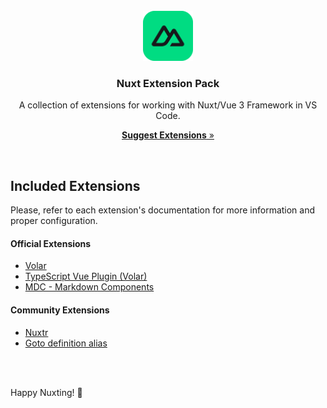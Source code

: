 <br />

<div align="center">
  <img src=".github/media/logo.png" alt="Logo" width="80" height="80">

  <h3 align="center">Nuxt Extension Pack</h3>

  <p align="center">
    A collection of extensions for working with Nuxt/Vue 3 Framework in VS Code.
  </p>

  <p align="center">
    <a target="_blank" href="https://github.com/nuxtrdev/nuxt-vscode-extentions/discussions/new?category=extension-suggestions">
      <strong>Suggest Extensions</strong> »
    </a>
  </p>
</div>

<br>


## Included Extensions

Please, refer to each extension's documentation for more information and proper configuration.

#### Official Extensions
- [Volar](https://marketplace.visualstudio.com/items?itemName=vue.volar)
- [TypeScript Vue Plugin (Volar)](https://marketplace.visualstudio.com/items?itemName=vue.vscode-typescript-vue-plugin)
- [MDC - Markdown Components](https://marketplace.visualstudio.com/items?itemName=Nuxt.mdc)

#### Community Extensions
- [Nuxtr](https://marketplace.visualstudio.com/items?itemName=Nuxtr.nuxtr-vscode)
- [Goto definition alias](https://marketplace.visualstudio.com/items?itemName=antfu.goto-alias)


<br>
<br>

Happy Nuxting! 🚀